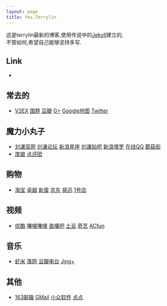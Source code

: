 ```yaml
---
layout: page
title: Yes,Terrylin
---
```


这是terrylin最新的博客,使用传说中的[Jekyll](https://github.com/mojombo/jekyll)建立的,  
不管如何,希望自己能够坚持多写.  

## Link
-   
## 常去的
- [V2EX](http://www.v2ex.com) [围脖](http://www.weibo.com) [豆瓣](http://www.douban.com) [G+](https://plus.google.com) [Google地图](http://ditu.google.cn/maps?ie=UTF-8&hl=zh-CN&tab=wl) [Twitter](https://www.twitter.com)  
## 魔力小丸子
- [刘谦官网](http://www.liuchien.com/main.php) [刘谦论坛](http://www.liuchien.com/forum/ucp.php?mode=login) [新浪星座](http://astro.sina.com.cn/fate/astro_aries.html?prourl=11) [刘谦贴吧](http://tieba.baidu.com/f?kw=%C1%F5%C7%AB) [新浪塔罗](http://astro.sina.com.cn/taluo/index.shtml) [在线QQ](http://web.qq.com/) [蘑菇街](http://www.mogujie.com/)   
- [度娘](http://www.baidu.com)  [点评团](http://tuan.dianping.com)   
## 购物
- [淘宝](http://www.taobao.com) [卓越](http://www.amazon.cn) [新蛋](http://www.newegg.com.cn) [京东](https://www.360buy.com) [易迅](https://www.51buy.com) [1号店](http://www.yihaodian.com)  
## 视频
- [优酷](http://www.youku.com) [嗶哩嗶哩](http://www.bilibili.tv) [直播吧](http://www.zhibo8.cc) [土豆](https://www.tudou.com) [奇艺](https://www.qiyi.com) [ACfun](http://www.acfun.tv)  
## 音乐
- [虾米](http://www.xiami.com) [落网](http://www.luoo.net/) [豆瓣电台](http://douban.fm/) [Jing+](http://jing.fm/)   
## 其他
- [163邮箱](http://mail.163.com)  [GMail](https://mail.google.com) [小众软件](http://www.appinn.com/) [点点](http://www.diandian.com) 



